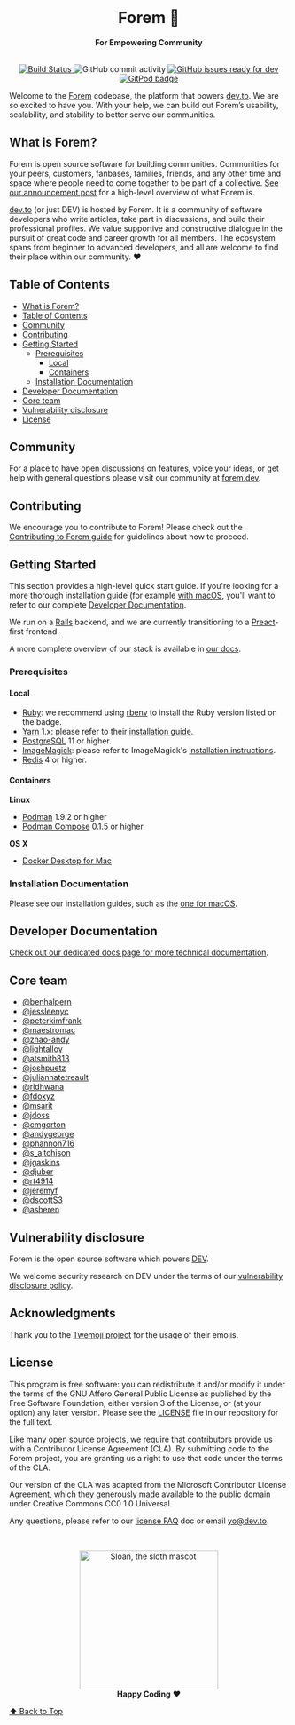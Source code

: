 <div align="center">
  <br>
  <h1>Forem 🌱</h1>
  <strong>For Empowering Community</strong>
</div>
<br>
<p align="center">
  <a href="https://app.travis-ci.com/github/forem/forem">
    <img src="https://api.travis-ci.com/forem/forem.svg?branch=main" alt="Build Status">
  </a>
  <img src="https://img.shields.io/github/commit-activity/w/forem/forem" alt="GitHub commit activity">
  <a href="https://github.com/forem/forem/issues?q=is%3Aissue+is%3Aopen+label%3A%22ready+for+dev%22">
    <img src="https://img.shields.io/github/issues/forem/forem/ready for dev" alt="GitHub issues ready for dev">
  </a>
  <a href="https://gitpod.io/#https://github.com/forem/forem">
    <img src="https://img.shields.io/badge/setup-automated-blue?logo=gitpod" alt="GitPod badge">
  </a>
</p>

Welcome to the [Forem](https://forem.com) codebase, the platform that powers
[dev.to](https://dev.to). We are so excited to have you. With your help, we can
build out Forem’s usability, scalability, and stability to better serve our
communities.

## What is Forem?

Forem is open source software for building communities. Communities for your
peers, customers, fanbases, families, friends, and any other time and space
where people need to come together to be part of a collective.
[See our announcement post](https://dev.to/devteam/for-empowering-community-2k6h)
for a high-level overview of what Forem is.

[dev.to](https://dev.to) (or just DEV) is hosted by Forem. It is a community of
software developers who write articles, take part in discussions, and build
their professional profiles. We value supportive and constructive dialogue in
the pursuit of great code and career growth for all members. The ecosystem spans
from beginner to advanced developers, and all are welcome to find their place
within our community. ❤️

## Table of Contents

- [What is Forem?](#what-is-forem)
- [Table of Contents](#table-of-contents)
- [Community](#community)
- [Contributing](#contributing)
- [Getting Started](#getting-started)
  - [Prerequisites](#prerequisites)
    - [Local](#local)
    - [Containers](#containers)
  - [Installation Documentation](#installation-documentation)
- [Developer Documentation](#developer-documentation)
- [Core team](#core-team)
- [Vulnerability disclosure](#vulnerability-disclosure)
- [License](#license)

## Community

For a place to have open discussions on features, voice your ideas, or get help
with general questions please visit our community at
[forem.dev](https://forem.dev/).

## Contributing

We encourage you to contribute to Forem! Please check out the
[Contributing to Forem guide](CONTRIBUTING.md) for guidelines about how to
proceed.

## Getting Started

This section provides a high-level quick start guide. If you're looking for a
more thorough installation guide (for example
[with macOS](https://developers.forem.com/getting-started/installation/mac),
you'll want to refer to our complete
[Developer Documentation](https://developers.forem.com/).

We run on a [Rails](https://rubyonrails.org/) backend, and we are currently
transitioning to a [Preact](https://preactjs.com/)-first frontend.

A more complete overview of our stack is available in
[our docs](https://developers.forem.com/technical-overview/stack).

### Prerequisites

#### Local

- [Ruby](https://www.ruby-lang.org/en/): we recommend using
  [rbenv](https://github.com/rbenv/rbenv) to install the Ruby version listed on
  the badge.
- [Yarn](https://yarnpkg.com/) 1.x: please refer to their
  [installation guide](https://classic.yarnpkg.com/en/docs/install).
- [PostgreSQL](https://www.postgresql.org/) 11 or higher.
- [ImageMagick](https://imagemagick.org/): please refer to ImageMagick's
  [installation instructions](https://imagemagick.org/script/download.php).
- [Redis](https://redis.io/) 4 or higher.

#### Containers

**Linux**

- [Podman](https://github.com/containers/libpod) 1.9.2 or higher
- [Podman Compose](https://github.com/containers/podman-compose) 0.1.5 or higher

**OS X**

- [Docker Desktop for Mac](https://docs.docker.com/docker-for-mac/install/)

### Installation Documentation

Please see our installation guides, such as the
[one for macOS](https://developers.forem.com/getting-started/installation/mac).

## Developer Documentation

[Check out our dedicated docs page for more technical documentation](https://developers.forem.com).

## Core team

- [@benhalpern](https://dev.to/ben)
- [@jessleenyc](https://dev.to/jess)
- [@peterkimfrank](https://dev.to/peter)
- [@maestromac](https://dev.to/maestromac)
- [@zhao-andy](https://dev.to/andy)
- [@lightalloy](https://dev.to/lightalloy)
- [@atsmith813](https://dev.to/atsmith813)
- [@joshpuetz](http://dev.to/joshpuetz)
- [@juliannatetreault](https://dev.to/juliannatetreault)
- [@ridhwana](https://dev.to/ridhwana)
- [@fdoxyz](https://dev.to/fdoxyz)
- [@msarit](https://dev.to/msarit)
- [@jdoss](https://dev.to/jdoss)
- [@cmgorton](https://dev.to/coffeecraftcode)
- [@andygeorge](https://dev.to/andygeorge)
- [@phannon716](https://dev.to/phannon716)
- [@s_aitchison](https://dev.to/s_aitchison)
- [@jgaskins](https://dev.to/jgaskins)
- [@djuber](https://dev.to/djuber)
- [@rt4914](https://dev.to/rt4914)
- [@jeremyf](https://dev.to/jeremyf)
- [@dscottS3](https://dev.to/dscottS3)
- [@asheren](https://dev.to/asheren)

## Vulnerability disclosure

Forem is the open source software which powers [DEV](https://dev.to).

We welcome security research on DEV under the terms of our
[vulnerability disclosure policy](https://dev.to/security).

## Acknowledgments

Thank you to the [Twemoji project](https://github.com/twitter/twemoji) for the
usage of their emojis.

## License

This program is free software: you can redistribute it and/or modify it under
the terms of the GNU Affero General Public License as published by the Free
Software Foundation, either version 3 of the License, or (at your option) any
later version. Please see the [LICENSE](./LICENSE.md) file in our repository for
the full text.

Like many open source projects, we require that contributors provide us with a
Contributor License Agreement (CLA). By submitting code to the Forem project,
you are granting us a right to use that code under the terms of the CLA.

Our version of the CLA was adapted from the Microsoft Contributor License
Agreement, which they generously made available to the public domain under
Creative Commons CC0 1.0 Universal.

Any questions, please refer to our
[license FAQ](https://developers.forem.com/licensing/) doc or email yo@dev.to.

<br>

<p align="center">
  <img alt="Sloan, the sloth mascot" width="250px" src="https://thepracticaldev.s3.amazonaws.com/uploads/user/profile_image/31047/af153cd6-9994-4a68-83f4-8ddf3e13f0bf.jpg">
  <br>
  <strong>Happy Coding</strong> ❤️
</p>

[⬆ Back to Top](#Table-of-contents)
